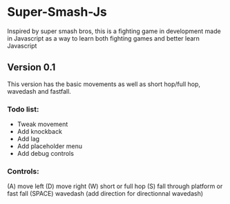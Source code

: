 # Super-Smash-Js
Inspired by super smash bros, this is a fighting game in development made in Javascript as a way to learn both fighting games and better learn Javascript


## Version 0.1
This version has the basic movements as well as short hop/full hop, wavedash and fastfall.

### Todo list:
- Tweak movement
- Add knockback
- Add lag
- Add placeholder menu
- Add debug controls

### Controls:

(A) move left
(D) move right
(W) short or full hop
(S) fall through platform or fast fall
(SPACE) wavedash (add direction for directionnal wavedash)
